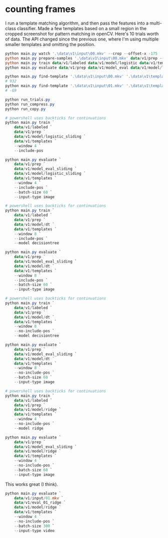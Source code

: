 # counting frames

I run a template matching algorithm, and then pass the features into a
multi-class classifier. Made a few templates based on a small region in the
cropped screenshot for pattern matching in openCV. Here's 10 trials worth of
data. The API changed since the previous one, where I'm using multiple smaller
templates and omitting the position.

```powershell
python main.py watch '.\data\v1\input\00.mkv' --crop --offset-x -175
python main.py prepare-samples '.\data\v1\input\00.mkv' data/v1/prep --offset-x -175 --frames 3600
python main.py train data/v1/labeled data/v1/model/logistic data/v1/templates
python main.py evaluate data/v1/prep data/v1/model_eval data/v1/model/logistic data/v1/templates

python main.py find-template '.\data\v1\input\00.mkv' '.\data\v1\templates\name.png'
# 932
python main.py find-template '.\data\v1\input\01.mkv' '.\data\v1\templates\name.png' --relative 932
# -69

python run_trials.py
python run_compress.py
python run_copy.py
```

```powershell
# powershell uses backticks for continuations
python main.py train `
    data/v1/labeled `
    data/v1/prep `
    data/v1/model/logistic_sliding `
    data/v1/templates `
    --window 4 `
    --include-pos

python main.py evaluate `
    data/v1/prep `
    data/v1/model_eval_sliding `
    data/v1/model/logistic_sliding `
    data/v1/templates `
    --window 4 `
    --include-pos `
    --batch-size 60 `
    --input-type image
```

```powershell
# powershell uses backticks for continuations
python main.py train `
    data/v1/labeled `
    data/v1/prep `
    data/v1/model/dt `
    data/v1/templates `
    --window 8 `
    --include-pos `
    --model decisiontree

python main.py evaluate `
    data/v1/prep `
    data/v1/model_eval_sliding `
    data/v1/model/dt `
    data/v1/templates `
    --window 8 `
    --include-pos `
    --batch-size 60 `
    --input-type image
```

```powershell
# powershell uses backticks for continuations
python main.py train `
    data/v1/labeled `
    data/v1/prep `
    data/v1/model/dt `
    data/v1/templates `
    --window 8 `
    --no-include-pos `
    --model decisiontree

python main.py evaluate `
    data/v1/prep `
    data/v1/model_eval_sliding `
    data/v1/model/dt `
    data/v1/templates `
    --window 8 `
    --no-include-pos `
    --batch-size 60 `
    --input-type image
```

```powershell
# powershell uses backticks for continuations
python main.py train `
    data/v1/labeled `
    data/v1/prep `
    data/v1/model/ridge `
    data/v1/templates `
    --window 4 `
    --no-include-pos `
    --model ridge

python main.py evaluate `
    data/v1/prep `
    data/v1/model_eval_sliding `
    data/v1/model/ridge `
    data/v1/templates `
    --window 4 `
    --no-include-pos `
    --batch-size 60 `
    --input-type image
```

This works great (I think).

```powershell
python main.py evaluate `
    data/v1/input/01.mkv `
    data/v1/eval_01_ridge `
    data/v1/model/ridge `
    data/v1/templates `
    --window 4 `
    --no-include-pos `
    --batch-size 300 `
    --input-type video
```
